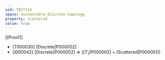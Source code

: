```yaml
---
uid: T017214
space: uncountable-discrete-topology
property: scattered
value: true
---
```

[[Proof]]

* [T000030] [Discrete|P000052]
* [I000042] [Discrete|P000052] => ([$T_1$|P000002] + [Scattered|P000051])

